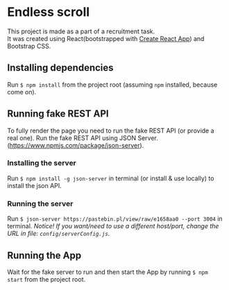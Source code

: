 # Endless scroll   

This project is made as a part of a recruitment task.  
It was created using React(bootstrapped with [Create React App](https://github.com/facebook/create-react-app)) and Bootstrap CSS. 

## Installing dependencies
Run `$ npm install` from the project root (assuming `npm` installed, because come on).

## Running fake REST API

To fully render the page you need to run the fake REST API (or provide a real one). 
Run the fake REST API using JSON Server. (https://www.npmjs.com/package/json-server).  

### Installing the server
Run `$ npm install -g json-server` in terminal (or install & use locally) to install the json API.

### Running the server
Run `$ json-server https://pastebin.pl/view/raw/e1658aa0 --port 3004` in terminal.
*Notice! If you want/need to use a different host/port, change the URL in file: `config/serverConfig.js`.*

## Running the App
Wait for the fake server to run and then start the App by running `$ npm start` from the project root.